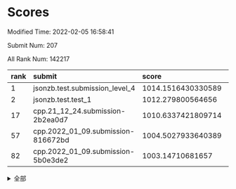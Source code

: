 # Scores

Modified Time: 2022-02-05 16:58:41

Submit Num: 207

All Rank Num: 142217

| rank |               submit               |       score        |       sigma        | pk_num |
| :--- | :--------------------------------- | :----------------- | :----------------- | :----- |
| 1    | jsonzb.test.submission_level_4     | 1014.1516430330589 | 0.8215341407922058 | 2747   |
| 2    | jsonzb.test.test_1                 | 1012.279800564656  | 0.8015005959862918 | 2753   |
| 17   | cpp.21_12_24.submission-2b2ea0d7   | 1010.6337421809714 | 0.7841224989769597 | 2750   |
| 57   | cpp.2022_01_09.submission-816672bd | 1004.5027933640389 | 0.725066124016387  | 2753   |
| 82   | cpp.2022_01_09.submission-5b0e3de2 | 1003.14710681657   | 0.7136567268105005 | 2748   |


<details>
<summary>全部</summary>

| rank |                 submit                 |       score        |       sigma        | pk_num |
| :--- | :------------------------------------- | :----------------- | :----------------- | :----- |
| 1    | jsonzb.test.submission_level_4         | 1014.1516430330589 | 0.8215341407922058 | 2747   |
| 2    | jsonzb.test.test_1                     | 1012.279800564656  | 0.8015005959862918 | 2753   |
| 3    | gobigger.level_3.submission_level_3_5  | 1011.5033916093757 | 0.7859423429078639 | 2746   |
| 4    | gobigger.level_3.submission_level_3_35 | 1011.4267362081964 | 0.774226217329067  | 2752   |
| 5    | gobigger.level_3.submission_level_3_2  | 1011.1646392549833 | 0.7837242093212524 | 2749   |
| 6    | gobigger.level_3.submission_level_3_0  | 1011.0702429576422 | 0.7753807798821902 | 2753   |
| 7    | gobigger.level_3.submission_level_3_4  | 1011.0207764273365 | 0.7588463275286085 | 2749   |
| 8    | gobigger.level_3.submission_level_3_6  | 1010.8501517440515 | 0.7642257415538962 | 2742   |
| 9    | gobigger.level_3.submission_level_3_39 | 1010.8476671658079 | 0.7790671727718771 | 2748   |
| 10   | gobigger.level_3.submission_level_3_28 | 1010.8120612981053 | 0.7520502768459904 | 2747   |
| 11   | gobigger.level_3.submission_level_3_21 | 1010.7713888387451 | 0.767642101730887  | 2746   |
| 12   | gobigger.level_3.submission_level_3_3  | 1010.7594053846734 | 0.7527797532384457 | 2743   |
| 13   | gobigger.level_3.submission_level_3_41 | 1010.6904811666302 | 0.7636009993264145 | 2752   |
| 14   | gobigger.level_3.submission_level_3_40 | 1010.681626855214  | 0.7580035929137555 | 2747   |
| 15   | gobigger.level_3.submission_level_3_43 | 1010.6659533031792 | 0.759840400656039  | 2748   |
| 16   | gobigger.level_3.submission_level_3_48 | 1010.6547540535863 | 0.7632783002076833 | 2749   |
| 17   | cpp.21_12_24.submission-2b2ea0d7       | 1010.6337421809714 | 0.7841224989769597 | 2750   |
| 18   | gobigger.level_3.submission_level_3_42 | 1010.624836578152  | 0.7710115334931212 | 2747   |
| 19   | gobigger.level_3.submission_level_3_30 | 1010.5998880663093 | 0.7564197013301277 | 2748   |
| 20   | gobigger.level_3.submission_level_3_46 | 1010.5663681901657 | 0.7609900857116582 | 2749   |
| 21   | gobigger.level_3.submission_level_3_11 | 1010.4875646759025 | 0.758826309789538  | 2744   |
| 22   | gobigger.level_3.submission_level_3_45 | 1010.4272968406959 | 0.7798498891345897 | 2748   |
| 23   | gobigger.level_3.submission_level_3_13 | 1010.3864160510993 | 0.753880273069908  | 2744   |
| 24   | gobigger.level_3.submission_level_3_8  | 1010.3609589213941 | 0.756962768298425  | 2751   |
| 25   | gobigger.level_3.submission_level_3_20 | 1010.263099131162  | 0.7690334796353476 | 2752   |
| 26   | gobigger.level_3.submission_level_3_12 | 1010.204064000015  | 0.7501057833991269 | 2752   |
| 27   | gobigger.level_3.submission_level_3_25 | 1010.2034185222403 | 0.7566129256440699 | 2752   |
| 28   | gobigger.level_3.submission_level_3_17 | 1010.1292953445788 | 0.7656245759792387 | 2747   |
| 29   | gobigger.level_3.submission_level_3_10 | 1010.1086256645943 | 0.7663172656346972 | 2743   |
| 30   | gobigger.level_3.submission_level_3_44 | 1010.0338890859421 | 0.7759291767382822 | 2750   |
| 31   | gobigger.level_3.submission_level_3_18 | 1010.0233405599026 | 0.759637636557663  | 2751   |
| 32   | gobigger.level_3.submission_level_3_36 | 1009.9416103317326 | 0.7702444640684458 | 2751   |
| 33   | gobigger.level_3.submission_level_3_7  | 1009.8929547456099 | 0.7492870189786263 | 2744   |
| 34   | gobigger.level_3.submission_level_3_49 | 1009.8530792865384 | 0.7514182416691496 | 2750   |
| 35   | gobigger.level_3.submission_level_3_38 | 1009.7692542233251 | 0.7539853555451186 | 2742   |
| 36   | gobigger.level_3.submission_level_3_34 | 1009.725804610896  | 0.7924809118932684 | 2744   |
| 37   | gobigger.level_3.submission_level_3_14 | 1009.6453891575446 | 0.7774925321639806 | 2753   |
| 38   | gobigger.level_3.submission_level_3_29 | 1009.6429781898296 | 0.7447305933837364 | 2747   |
| 39   | gobigger.level_3.submission_level_3_37 | 1009.5994556530918 | 0.7293855408509637 | 2746   |
| 40   | gobigger.level_3.submission_level_3_23 | 1009.5364817318851 | 0.7717011503710798 | 2742   |
| 41   | gobigger.level_3.submission_level_3_1  | 1009.3989410917877 | 0.7574265884091107 | 2746   |
| 42   | gobigger.level_3.submission_level_3_24 | 1009.3935639170726 | 0.7544757702569013 | 2755   |
| 43   | gobigger.level_3.submission_level_3_16 | 1009.3377799874305 | 0.7383201560642049 | 2749   |
| 44   | gobigger.level_3.submission_level_3_47 | 1009.2360462775702 | 0.7394133284881669 | 2748   |
| 45   | gobigger.level_3.submission_level_3_22 | 1009.1759726915967 | 0.7632666174410025 | 2748   |
| 46   | gobigger.level_3.submission_level_3_27 | 1008.9054052796076 | 0.7390676920094214 | 2747   |
| 47   | gobigger.level_3.submission_level_3_31 | 1008.8847839498039 | 0.7665559470233642 | 2747   |
| 48   | gobigger.level_3.submission_level_3_26 | 1008.7004931987784 | 0.74518309570835   | 2747   |
| 49   | gobigger.level_3.submission_level_3_9  | 1008.6873064465038 | 0.7370927369365015 | 2749   |
| 50   | gobigger.level_3.submission_level_3_32 | 1008.4371622666979 | 0.7480552321962113 | 2749   |
| 51   | gobigger.level_3.submission_level_3_19 | 1008.349081870819  | 0.7360159697896894 | 2747   |
| 52   | gobigger.level_3.submission_level_3_33 | 1008.2583302056142 | 0.7510820241980013 | 2749   |
| 53   | gobigger.level_3.submission_level_3_15 | 1007.8655126452525 | 0.7471167622538172 | 2755   |
| 54   | gobigger.level_1.submission_level_1_5  | 1005.2309375163065 | 0.7226953326917719 | 2748   |
| 55   | gobigger.level_1.submission_level_1_44 | 1004.7517597147075 | 0.7276085293203104 | 2744   |
| 56   | gobigger.level_1.submission_level_1_17 | 1004.5847763990205 | 0.7215644982476118 | 2748   |
| 57   | cpp.2022_01_09.submission-816672bd     | 1004.5027933640389 | 0.725066124016387  | 2753   |
| 58   | gobigger.level_1.submission_level_1_35 | 1004.4867600387254 | 0.7207749312015703 | 2747   |
| 59   | gobigger.level_1.submission_level_1_43 | 1004.4231607347849 | 0.7176445027600411 | 2750   |
| 60   | gobigger.level_1.submission_level_1_26 | 1004.3454541625662 | 0.7102026857762086 | 2750   |
| 61   | gobigger.level_1.submission_level_1_28 | 1004.3247221381305 | 0.7182459676501188 | 2752   |
| 62   | gobigger.level_1.submission_level_1_9  | 1004.1272177315956 | 0.7186544234163207 | 2746   |
| 63   | gobigger.level_1.submission_level_1_16 | 1004.1077889424397 | 0.724482110542692  | 2752   |
| 64   | gobigger.level_1.submission_level_1_14 | 1004.0218253010117 | 0.7228841803305739 | 2749   |
| 65   | gobigger.level_1.submission_level_1_45 | 1003.9988057223841 | 0.7219001763028806 | 2752   |
| 66   | gobigger.level_1.submission_level_1_31 | 1003.9808321604181 | 0.7096926790057705 | 2748   |
| 67   | gobigger.level_1.submission_level_1_32 | 1003.8901630883556 | 0.7096729638107289 | 2746   |
| 68   | gobigger.level_1.submission_level_1_40 | 1003.8678408820064 | 0.7155783314945106 | 2749   |
| 69   | gobigger.level_1.submission_level_1_2  | 1003.7008052637481 | 0.7282455064028664 | 2751   |
| 70   | gobigger.level_1.submission_level_1_12 | 1003.7002301416185 | 0.715160943772008  | 2750   |
| 71   | gobigger.level_1.submission_level_1_33 | 1003.6615593742617 | 0.7072189497692646 | 2753   |
| 72   | gobigger.level_1.submission_level_1_29 | 1003.6587217769743 | 0.7251828733347827 | 2746   |
| 73   | gobigger.level_1.submission_level_1_22 | 1003.5921582426265 | 0.7178173229185301 | 2750   |
| 74   | gobigger.level_1.submission_level_1_11 | 1003.5701432621714 | 0.7136248576580705 | 2744   |
| 75   | gobigger.level_1.submission_level_1_8  | 1003.5400015675732 | 0.7155926873742123 | 2740   |
| 76   | gobigger.level_1.submission_level_1_20 | 1003.4806713764585 | 0.7183994619624496 | 2747   |
| 77   | gobigger.level_1.submission_level_1_4  | 1003.4799079849851 | 0.7158027343015031 | 2751   |
| 78   | gobigger.level_1.submission_level_1_15 | 1003.3032682445504 | 0.7165150040707486 | 2743   |
| 79   | gobigger.level_1.submission_level_1_47 | 1003.2730790920007 | 0.7094174460510262 | 2751   |
| 80   | gobigger.level_1.submission_level_1_1  | 1003.2430275208224 | 0.7109925028386208 | 2747   |
| 81   | gobigger.level_1.submission_level_1_7  | 1003.1888320748948 | 0.7157705347523667 | 2750   |
| 82   | cpp.2022_01_09.submission-5b0e3de2     | 1003.14710681657   | 0.7136567268105005 | 2748   |
| 83   | gobigger.level_1.submission_level_1_21 | 1003.1078292907986 | 0.708886563694007  | 2747   |
| 84   | gobigger.level_1.submission_level_1_42 | 1003.0911400147612 | 0.7215294131250448 | 2747   |
| 85   | gobigger.level_1.submission_level_1_10 | 1003.0739339265045 | 0.711389010513588  | 2745   |
| 86   | gobigger.level_1.submission_level_1_3  | 1002.968280513544  | 0.714398767529578  | 2748   |
| 87   | gobigger.level_1.submission_level_1_46 | 1002.9438594769231 | 0.720127980203952  | 2744   |
| 88   | gobigger.level_1.submission_level_1_34 | 1002.9347235442191 | 0.7149964443742663 | 2752   |
| 89   | gobigger.level_1.submission_level_1_49 | 1002.8122980342723 | 0.7115958601504379 | 2748   |
| 90   | gobigger.level_1.submission_level_1_6  | 1002.7518914627752 | 0.7137419362435312 | 2744   |
| 91   | gobigger.level_1.submission_level_1_23 | 1002.7422549949345 | 0.7187473069671271 | 2751   |
| 92   | gobigger.level_1.submission_level_1_48 | 1002.7162611624448 | 0.7198934849749831 | 2752   |
| 93   | gobigger.level_1.submission_level_1_13 | 1002.6116654705364 | 0.7266384051751705 | 2742   |
| 94   | gobigger.level_1.submission_level_1_41 | 1002.6092215159913 | 0.7250427486370604 | 2745   |
| 95   | gobigger.level_1.submission_level_1_18 | 1002.5150142882011 | 0.7097816048483491 | 2749   |
| 96   | gobigger.level_1.submission_level_1_24 | 1002.5135215038142 | 0.7122653604231269 | 2745   |
| 97   | gobigger.level_1.submission_level_1_27 | 1002.4475243780839 | 0.7209287843832106 | 2748   |
| 98   | gobigger.level_1.submission_level_1_30 | 1002.3615608649525 | 0.7130384470526637 | 2745   |
| 99   | gobigger.level_1.submission_level_1_0  | 1002.3235002113432 | 0.7123484624677835 | 2750   |
| 100  | gobigger.level_1.submission_level_1_37 | 1002.2998315246041 | 0.7091277603495336 | 2752   |
| 101  | gobigger.level_1.submission_level_1_25 | 1001.827255011244  | 0.7049675845259437 | 2749   |
| 102  | gobigger.level_1.submission_level_1_19 | 1001.7552631927008 | 0.7124881536514415 | 2748   |
| 103  | gobigger.level_1.submission_level_1_39 | 1001.6989072268383 | 0.7217242995335801 | 2745   |
| 104  | gobigger.level_1.submission_level_1_38 | 1001.5156830230953 | 0.7081676843066468 | 2750   |
| 105  | gobigger.level_1.submission_level_1_36 | 1001.4421260582703 | 0.7230019172169905 | 2750   |
| 106  | gobigger.random.submission_random_9    | 997.8498812819641  | 0.6999111230838143 | 2749   |
| 107  | gobigger.random.submission_random_37   | 997.6125940051236  | 0.7146271830764376 | 2750   |
| 108  | gobigger.random.submission_random_23   | 997.5421135420215  | 0.7163678575611078 | 2749   |
| 109  | gobigger.random.submission_random_28   | 996.8448219061489  | 0.7229835914448742 | 2746   |
| 110  | gobigger.random.submission_random_22   | 996.7752345843362  | 0.7036428461057291 | 2744   |
| 111  | gobigger.random.submission_random_18   | 996.7612364887298  | 0.7122859100081305 | 2744   |
| 112  | gobigger.random.submission_random_20   | 996.7513023576226  | 0.7073099871147539 | 2751   |
| 113  | gobigger.random.submission_random_15   | 996.7472240331512  | 0.7059995559685877 | 2748   |
| 114  | gobigger.random.submission_random_17   | 996.6631269718516  | 0.7100992281739099 | 2749   |
| 115  | gobigger.random.submission_random_5    | 996.6435803742177  | 0.7199888840118319 | 2749   |
| 116  | gobigger.random.submission_random_47   | 996.6413909513652  | 0.70575701856703   | 2742   |
| 117  | gobigger.random.submission_random_44   | 996.5778526273549  | 0.7181082293366272 | 2748   |
| 118  | gobigger.random.submission_random_25   | 996.5287885184066  | 0.7084370474306325 | 2748   |
| 119  | gobigger.random.submission_random_30   | 996.5241183613267  | 0.7071543008698945 | 2748   |
| 120  | gobigger.random.submission_random_36   | 996.4712911771543  | 0.7146182425829269 | 2749   |
| 121  | gobigger.random.submission_random_12   | 996.4573888460623  | 0.7087023134557701 | 2747   |
| 122  | gobigger.random.submission_random_0    | 996.4484796176051  | 0.7199192033300682 | 2746   |
| 123  | gobigger.random.submission_random_31   | 996.3950468967834  | 0.7143614899383252 | 2753   |
| 124  | gobigger.random.submission_random_32   | 996.3504525996392  | 0.7108735094004617 | 2749   |
| 125  | gobigger.random.submission_random_40   | 996.2936051053649  | 0.7147847237577173 | 2755   |
| 126  | gobigger.random.submission_random_33   | 996.1419988377379  | 0.7093950051455197 | 2747   |
| 127  | gobigger.random.submission_random_1    | 996.0530692631293  | 0.7085315597204312 | 2742   |
| 128  | gobigger.random.submission_random_38   | 996.0488893422119  | 0.6997534083135866 | 2750   |
| 129  | gobigger.random.submission_random_4    | 996.0039725357703  | 0.7201591188821048 | 2748   |
| 130  | gobigger.random.submission_random_49   | 996.0035360929041  | 0.7058311932218833 | 2749   |
| 131  | gobigger.random.submission_random_41   | 995.994615103351   | 0.7109980095479093 | 2749   |
| 132  | gobigger.random.submission_random_35   | 995.9893247258108  | 0.7057923175890923 | 2747   |
| 133  | gobigger.random.submission_random_6    | 995.9890390158906  | 0.707131838232331  | 2746   |
| 134  | gobigger.random.submission_random_46   | 995.9352575900309  | 0.7106453612115797 | 2743   |
| 135  | gobigger.random.submission_random_14   | 995.9325368332381  | 0.7243243978730457 | 2749   |
| 136  | gobigger.random.submission_random_7    | 995.9274738985855  | 0.7180382104914357 | 2751   |
| 137  | gobigger.random.submission_random_34   | 995.9157036479594  | 0.7099727306228573 | 2746   |
| 138  | gobigger.random.submission_random_21   | 995.9104593079512  | 0.712725787919492  | 2752   |
| 139  | gobigger.random.submission_random_48   | 995.8742554398139  | 0.7014590685138943 | 2748   |
| 140  | gobigger.random.submission_random_3    | 995.6865975859065  | 0.7096988042522229 | 2748   |
| 141  | gobigger.random.submission_random_19   | 995.6816985832598  | 0.7154822031898618 | 2747   |
| 142  | gobigger.random.submission_random_42   | 995.6772911749661  | 0.7111863623304352 | 2748   |
| 143  | gobigger.random.submission_random_11   | 995.6702168425948  | 0.7145808194649804 | 2745   |
| 144  | gobigger.random.submission_random_24   | 995.5408972116179  | 0.7390411983626752 | 2751   |
| 145  | gobigger.random.submission_random_45   | 995.5371454289833  | 0.7104269441061655 | 2748   |
| 146  | gobigger.random.submission_random_13   | 995.4629804042537  | 0.7018732590078247 | 2748   |
| 147  | gobigger.random.submission_random_10   | 995.4131925124872  | 0.7051413064184098 | 2746   |
| 148  | gobigger.random.submission_random_29   | 995.3003949978622  | 0.7093001638117067 | 2746   |
| 149  | gobigger.random.submission_random_16   | 995.2486311020664  | 0.7183007035074686 | 2751   |
| 150  | gobigger.random.submission_random_27   | 995.242019813865   | 0.7096681529719939 | 2753   |
| 151  | gobigger.random.submission_random_39   | 995.2049018172653  | 0.7101813304902905 | 2752   |
| 152  | gobigger.random.submission_random_26   | 995.1526266578647  | 0.7177433406749654 | 2751   |
| 153  | gobigger.random.submission_random_2    | 995.0203866490051  | 0.7032879594006309 | 2748   |
| 154  | gobigger.random.submission_random_8    | 994.6733837288509  | 0.7239365918797376 | 2751   |
| 155  | gobigger.random.submission_random_43   | 994.0839910287826  | 0.7339621786967285 | 2746   |
| 156  | gobigger.level_2.submission_level_2_46 | 993.9799034356009  | 0.7277650296950259 | 2742   |
| 157  | gobigger.level_2.submission_level_2_34 | 993.9595022272407  | 0.7274592346386098 | 2750   |
| 158  | gobigger.level_2.submission_level_2_2  | 993.50827736758    | 0.7276336014976769 | 2749   |
| 159  | gobigger.level_2.submission_level_2_14 | 993.3080959730516  | 0.727960319305599  | 2749   |
| 160  | gobigger.level_2.submission_level_2_42 | 993.1935437364472  | 0.7548538384351003 | 2748   |
| 161  | gobigger.level_2.submission_level_2_45 | 993.0147936467962  | 0.7380840414272888 | 2748   |
| 162  | gobigger.level_2.submission_level_2_37 | 992.9491102237478  | 0.7370509939868907 | 2750   |
| 163  | gobigger.level_2.submission_level_2_27 | 992.8903392448485  | 0.7325466598122201 | 2752   |
| 164  | gobigger.level_2.submission_level_2_0  | 992.8617052994615  | 0.7420068415080529 | 2744   |
| 165  | gobigger.level_2.submission_level_2_49 | 992.8087963635597  | 0.7319764573615409 | 2748   |
| 166  | gobigger.level_2.submission_level_2_19 | 992.5966505903767  | 0.748798289929019  | 2744   |
| 167  | gobigger.level_2.submission_level_2_36 | 992.5569632262175  | 0.7632750678566352 | 2750   |
| 168  | gobigger.level_2.submission_level_2_22 | 992.4881705416097  | 0.750349310083778  | 2743   |
| 169  | gobigger.level_2.submission_level_2_23 | 992.4487712965066  | 0.7334243901413441 | 2747   |
| 170  | gobigger.level_2.submission_level_2_48 | 992.2969893325042  | 0.7422485291828415 | 2746   |
| 171  | gobigger.level_2.submission_level_2_47 | 992.2791129684347  | 0.7719627159892536 | 2745   |
| 172  | gobigger.level_2.submission_level_2_7  | 992.2315744528408  | 0.7421701979382136 | 2749   |
| 173  | gobigger.level_2.submission_level_2_38 | 992.2238616408971  | 0.7468547480191374 | 2746   |
| 174  | gobigger.level_2.submission_level_2_39 | 992.2233377320845  | 0.7628669521933011 | 2753   |
| 175  | gobigger.level_2.submission_level_2_18 | 992.1804235567224  | 0.7532503898221472 | 2749   |
| 176  | gobigger.level_2.submission_level_2_40 | 992.1346091787505  | 0.7364708919096821 | 2744   |
| 177  | gobigger.level_2.submission_level_2_30 | 992.1247303295763  | 0.7415980234197264 | 2746   |
| 178  | gobigger.level_2.submission_level_2_12 | 992.1006152811018  | 0.7555170319712035 | 2747   |
| 179  | gobigger.level_2.submission_level_2_15 | 992.0875724656631  | 0.7480558660836688 | 2752   |
| 180  | gobigger.level_2.submission_level_2_26 | 992.0706423716666  | 0.7372838278335224 | 2745   |
| 181  | gobigger.level_2.submission_level_2_20 | 992.0133972535585  | 0.7406915271256638 | 2755   |
| 182  | gobigger.level_2.submission_level_2_43 | 991.9610773158257  | 0.7456321656369317 | 2746   |
| 183  | gobigger.level_2.submission_level_2_1  | 991.9567865777474  | 0.7599080771566965 | 2745   |
| 184  | gobigger.level_2.submission_level_2_17 | 991.9510233299166  | 0.7455245312440484 | 2748   |
| 185  | gobigger.level_2.submission_level_2_44 | 991.9081656824746  | 0.7301892924344322 | 2752   |
| 186  | gobigger.level_2.submission_level_2_13 | 991.9000331834387  | 0.7584718814473389 | 2753   |
| 187  | gobigger.level_2.submission_level_2_9  | 991.7271467035187  | 0.7471090442621267 | 2748   |
| 188  | gobigger.level_2.submission_level_2_41 | 991.6816596417767  | 0.7469895469039257 | 2746   |
| 189  | gobigger.level_2.submission_level_2_33 | 991.6166478062962  | 0.7475961039800142 | 2751   |
| 190  | gobigger.level_2.submission_level_2_6  | 991.3410182119634  | 0.7582960585567646 | 2748   |
| 191  | gobigger.level_2.submission_level_2_35 | 991.1863157301335  | 0.755610836758341  | 2752   |
| 192  | gobigger.level_2.submission_level_2_28 | 991.1508010498762  | 0.7634243066696421 | 2753   |
| 193  | gobigger.level_2.submission_level_2_3  | 991.1284331964655  | 0.7652450485857762 | 2751   |
| 194  | gobigger.level_2.submission_level_2_29 | 991.1061559403169  | 0.7683264214481299 | 2744   |
| 195  | gobigger.level_2.submission_level_2_11 | 991.0987664432948  | 0.7457785143700798 | 2751   |
| 196  | gobigger.level_2.submission_level_2_31 | 991.0507084831489  | 0.7564059803897679 | 2751   |
| 197  | gobigger.level_2.submission_level_2_8  | 991.0450430578621  | 0.7699152670957351 | 2745   |
| 198  | gobigger.level_2.submission_level_2_25 | 990.9672587132106  | 0.7820969744736972 | 2751   |
| 199  | gobigger.level_2.submission_level_2_21 | 990.9345904246262  | 0.7431897218656257 | 2745   |
| 200  | gobigger.level_2.submission_level_2_10 | 990.8484714444531  | 0.7354380601409991 | 2751   |
| 201  | gobigger.level_2.submission_level_2_32 | 990.7196709288586  | 0.7735495492299433 | 2750   |
| 202  | gobigger.level_2.submission_level_2_16 | 990.2809676976725  | 0.7575684438312509 | 2743   |
| 203  | gobigger.level_2.submission_level_2_4  | 990.2572628312789  | 0.7698074943984178 | 2746   |
| 204  | gobigger.level_2.submission_level_2_24 | 989.522435093793   | 0.7897333763949255 | 2749   |
| 205  | gobigger.level_2.submission_level_2_5  | 989.3626312639701  | 0.7789395905473271 | 2750   |
| 206  | gobigger.none.submission_none_0        | 977.2532620689734  | 1.3601480243669934 | 2749   |
| 207  | gobigger.none.submission_none_1        | 974.3270740849172  | 1.4867955553988783 | 2747   |

</details>
